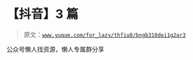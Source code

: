 # 【抖音】3 篇

> 原文：[`www.yuque.com/for_lazy/thfiu8/bngb310dei1g2ar3`](https://www.yuque.com/for_lazy/thfiu8/bngb310dei1g2ar3)



公众号懒人找资源，懒人专属群分享